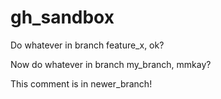 # gh_sandbox
Do whatever in branch feature_x, ok?

Now do whatever in branch my_branch, mmkay?

This comment is in newer_branch!



